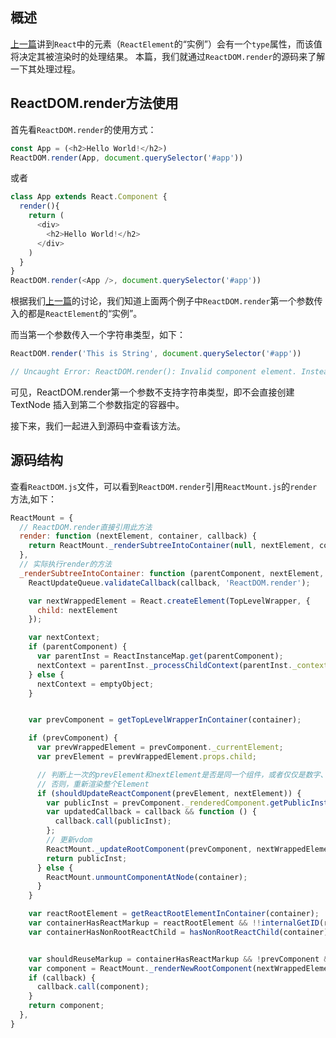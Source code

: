 ## 概述
[上一篇](https://www.jianshu.com/p/70e91fbed93a)讲到```React```中的元素（```ReactElement```的“实例”）会有一个```type```属性，而该值将决定其被渲染时的处理结果。
本篇，我们就通过```ReactDOM.render```的源码来了解一下其处理过程。

## ReactDOM.render方法使用
首先看```ReactDOM.render```的使用方式：
```javascript
const App = (<h2>Hello World!</h2>)
ReactDOM.render(App, document.querySelector('#app'))
```
或者
```javascript
class App extends React.Component {
  render(){
    return (
      <div>
        <h2>Hello World!</h2>
      </div>
    )
  }
}
ReactDOM.render(<App />, document.querySelector('#app'))
```
根据我们[上一篇](https://www.jianshu.com/p/70e91fbed93a)的讨论，我们知道上面两个例子中```ReactDOM.render```第一个参数传入的都是```ReactElement```的“实例”。

而当第一个参数传入一个字符串类型，如下：
```javascript
ReactDOM.render('This is String', document.querySelector('#app'))

// Uncaught Error: ReactDOM.render(): Invalid component element. Instead of passing a string like 'div', pass React.createElement('div') or <div />.
```
可见，ReactDOM.render第一个参数不支持字符串类型，即不会直接创建 TextNode 插入到第二个参数指定的容器中。

接下来，我们一起进入到源码中查看该方法。

## 源码结构
查看```ReactDOM.js```文件，可以看到```ReactDOM.render```引用```ReactMount.js```的```render```方法,如下：

```javascript
ReactMount = {
  // ReactDOM.render直接引用此方法
  render: function (nextElement, container, callback) {
    return ReactMount._renderSubtreeIntoContainer(null, nextElement, container, callback);
  },
  // 实际执行render的方法
  _renderSubtreeIntoContainer: function (parentComponent, nextElement, container, callback) {
    ReactUpdateQueue.validateCallback(callback, 'ReactDOM.render');

    var nextWrappedElement = React.createElement(TopLevelWrapper, {
      child: nextElement
    });

    var nextContext;
    if (parentComponent) {
      var parentInst = ReactInstanceMap.get(parentComponent);
      nextContext = parentInst._processChildContext(parentInst._context);
    } else {
      nextContext = emptyObject;
    }


    var prevComponent = getTopLevelWrapperInContainer(container);

    if (prevComponent) {
      var prevWrappedElement = prevComponent._currentElement;
      var prevElement = prevWrappedElement.props.child;

      // 判断上一次的prevElement和nextElement是否是同一个组件，或者仅仅是数字、字符串，如果是，则直接update，
      // 否则，重新渲染整个Element
      if (shouldUpdateReactComponent(prevElement, nextElement)) {
        var publicInst = prevComponent._renderedComponent.getPublicInstance();
        var updatedCallback = callback && function () {
          callback.call(publicInst);
        };
        // 更新vdom
        ReactMount._updateRootComponent(prevComponent, nextWrappedElement, nextContext, container, updatedCallback);
        return publicInst;
      } else {
        ReactMount.unmountComponentAtNode(container);
      }
    }

    var reactRootElement = getReactRootElementInContainer(container);
    var containerHasReactMarkup = reactRootElement && !!internalGetID(reactRootElement);
    var containerHasNonRootReactChild = hasNonRootReactChild(container);


    var shouldReuseMarkup = containerHasReactMarkup && !prevComponent && !containerHasNonRootReactChild;
    var component = ReactMount._renderNewRootComponent(nextWrappedElement, container, shouldReuseMarkup, nextContext)._renderedComponent.getPublicInstance();
    if (callback) {
      callback.call(component);
    }
    return component;
  },
}
```